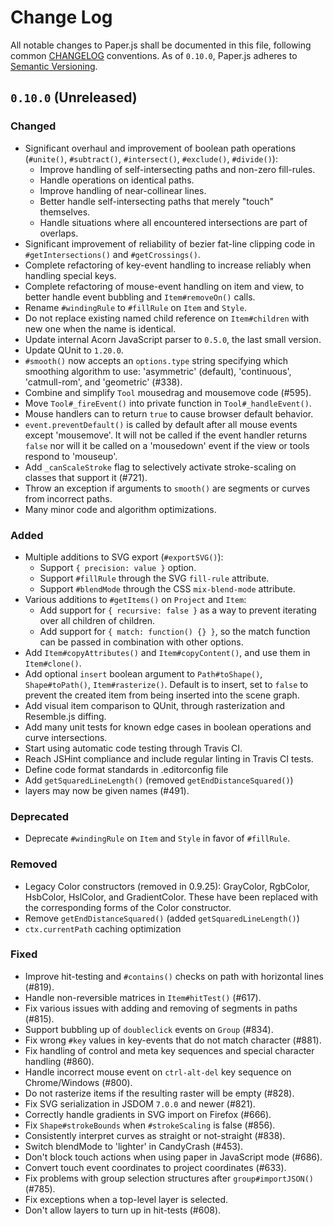 # Change Log
All notable changes to Paper.js shall be documented in this file, following common [CHANGELOG](http://keepachangelog.com/) conventions. As of `0.10.0`, Paper.js adheres to [Semantic Versioning](http://semver.org/).

## `0.10.0` (Unreleased)

### Changed
- Significant overhaul and improvement of boolean path operations (`#unite()`,
  `#subtract()`, `#intersect()`, `#exclude()`, `#divide()`):
    - Improve handling of self-intersecting paths and non-zero fill-rules.
    - Handle operations on identical paths.
    - Improve handling of near-collinear lines.
    - Better handle self-intersecting paths that merely "touch" themselves.
    - Handle situations where all encountered intersections are part of overlaps.
- Significant improvement of reliability of bezier fat-line clipping code in
  `#getIntersections()` and `#getCrossings()`.
- Complete refactoring of key-event handling to increase reliably when handling
  special keys.
- Complete refactoring of mouse-event handling on item and view, to better
  handle event bubbling and `Item#removeOn()` calls.
- Rename `#windingRule` to `#fillRule` on `Item` and `Style`.
- Do not replace existing named child reference on `Item#children` with new one
  when the name is identical.
- Update internal Acorn JavaScript parser to `0.5.0`, the last small version.
- Update QUnit to `1.20.0`.
- `#smooth()` now accepts an `options.type` string  specifying which smoothing
  algorithm to use: 'asymmetric' (default), 'continuous', 'catmull-rom', and
  'geometric' (#338).
- Combine and simplify `Tool` mousedrag and mousemove code (#595).
- Move `Tool#_fireEvent()` into private function in `Tool#_handleEvent()`.
- Mouse handlers can to return `true` to cause browser default behavior.
- `event.preventDefault()` is called by default after all mouse events except
  'mousemove'. It will not be called if the event handler returns `false` nor
  will it be called on a 'mousedown' event if the view or tools respond to
  'mouseup'.
- Add `_canScaleStroke` flag to selectively activate stroke-scaling on classes
  that support it (#721).
- Throw an exception if arguments to `smooth()` are segments or curves from
  incorrect paths.
- Many minor code and algorithm optimizations.


### Added
- Multiple additions to SVG export (`#exportSVG()`):
    - Support `{ precision: value }` option.
    - Support `#fillRule` through the SVG `fill-rule` attribute.
    - Support `#blendMode` through the CSS `mix-blend-mode` attribute.
- Various additions to `#getItems()` on `Project` and `Item`:
    - Add support for `{ recursive: false }` as a way to prevent iterating over
      all children of children.
    - Add support for `{ match: function() {} }`, so the match function can be
      passed in combination with other options.
- Add `Item#copyAttributes()` and `Item#copyContent()`, and use them in
  `Item#clone()`.
- Add optional `insert` boolean argument to `Path#toShape()`, `Shape#toPath()`,
  `Item#rasterize()`. Default is to insert, set to `false` to prevent the
  created item from being inserted into the scene graph.
- Add visual item comparison to QUnit, through rasterization and Resemble.js
  diffing.
- Add many unit tests for known edge cases in boolean operations and curve
  intersections.
- Start using automatic code testing through Travis CI.
- Reach JSHint compliance and include regular linting in Travis CI tests.
- Define code format standards in .editorconfig file
- Add `getSquaredLineLength()` (removed `getEndDistanceSquared()`)
- layers may now be given names (#491).


### Deprecated
- Deprecate `#windingRule` on `Item` and `Style` in favor of `#fillRule`.


### Removed
- Legacy Color constructors (removed in 0.9.25): GrayColor, RgbColor, HsbColor,
  HslColor, and GradientColor. These have been replaced with the corresponding
  forms of the Color constructor.
- Remove `getEndDistanceSquared()` (added `getSquaredLineLength()`)
- `ctx.currentPath` caching optimization


### Fixed
- Improve hit-testing and `#contains()` checks on path with horizontal lines (#819).
- Handle non-reversible matrices in `Item#hitTest()` (#617).
- Fix various issues with adding and removing of segments in paths (#815).
- Support bubbling up of `doubleclick` events on `Group` (#834).
- Fix wrong `#key` values in key-events that do not match character (#881).
- Fix handling of control and meta key sequences and special character handling
  (#860).
- Handle incorrect mouse event on `ctrl-alt-del` key sequence on Chrome/Windows
  (#800).
- Do not rasterize items if the resulting raster will be empty (#828).
- Fix SVG serialization in JSDOM `7.0.0` and newer (#821).
- Correctly handle gradients in SVG import on Firefox (#666).
- Fix `Shape#strokeBounds` when `#strokeScaling` is false (#856).
- Consistently interpret curves as straight or not-straight (#838).
- Switch blendMode to 'lighter' in CandyCrash (#453).
- Don't block touch actions when using paper in JavaScript mode (#686).
- Convert touch event coordinates to project coordinates (#633).
- Fix problems with group selection structures after `group#importJSON()` (#785).
- Fix exceptions when a top-level layer is selected.
- Don't allow layers to turn up in hit-tests (#608).

